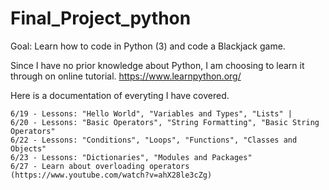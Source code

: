 # Final_Project_python
Goal: Learn how to code in Python (3) and code a Blackjack game.


Since I have no prior knowledge about Python, I am choosing to learn it through on online tutorial.
	https://www.learnpython.org/
  
  Here is a documentation of everyting I have covered. 
  
	6/19 - Lessons: "Hello World", "Variables and Types", "Lists" |
	6/20 - Lessons: "Basic Operators", "String Formatting", "Basic String Operators" 
	6/22 - Lessons: "Conditions", "Loops", "Functions", "Classes and Objects"
	6/23 - Lessons: "Dictionaries", "Modules and Packages"
	6/27 - Learn about overloading operators (https://www.youtube.com/watch?v=ahX28le3cZg)
	
